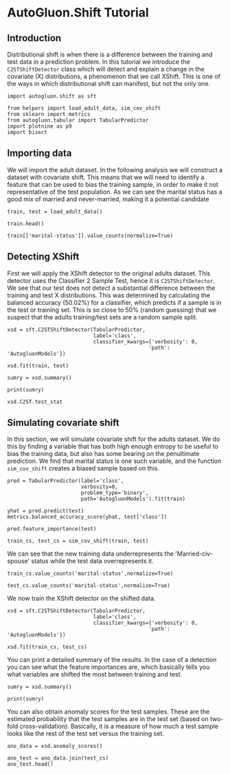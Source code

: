 # AutoGluon.Shift Tutorial

## Introduction

Distributional shift is when there is a difference between the training and test data in a prediction problem.  In this tutorial we introduce the `C2STShiftDetector` class which will detect and explain a change in the covariate (X) distributions, a phenomenon that we call XShift.  This is one of the ways in which distributional shift can manifest, but not the only one.


```{.python .input}
import autogluon.shift as sft
```


```{.python .input}
from helpers import load_adult_data, sim_cov_shift
from sklearn import metrics
from autogluon.tabular import TabularPredictor
import plotnine as p9
import bisect
```

## Importing data

We will import the adult dataset.  In the following analysis we will construct a dataset with covariate shift.  This means that we will need to identify a feature that can be used to bias the training sample, in order to make it not representative of the test population.  As we can see the marital status has a good mix of married and never-married, making it a potential candidate 


```{.python .input}
train, test = load_adult_data()

train.head()
```


```{.python .input}
train[['marital-status']].value_counts(normalize=True)
```

## Detecting XShift

First we will apply the XShift detector to the original adults dataset.  This detector uses the Classifier 2 Sample Test, hence it is `C2STShiftDetector`.  We see that our test does not detect a substantial difference between the training and test X distributions.  This was determined by calculating the balanced accuracy (50.02%) for a classifier, which predicts if a sample is in the test or training set.  This is so close to 50% (random guessing) that we suspect that the adults training/test sets are a random sample split.


```{.python .input}
xsd = sft.C2STShiftDetector(TabularPredictor,
                            label='class',
                            classifier_kwargs={'verbosity': 0,
                                              'path': 'AutogluonModels'})
```


```{.python .input}
xsd.fit(train, test)
```


```{.python .input}
sumry = xsd.summary()

print(sumry)
```


```{.python .input}
xsd.C2ST.test_stat
```

## Simulating covariate shift

In this section, we will simulate covariate shift for the adults dataset.  We do this by finding a variable that has both high enough entropy to be useful to bias the training data, but also has some bearing on the penultimate prediction.  We find that marital status is one such variable, and the function `sim_cov_shift` creates a biased sample based on this.


```{.python .input}
pred = TabularPredictor(label='class', 
                        verbosity=0, 
                        problem_type='binary',
                        path='AutogluonModels').fit(train)
```


```{.python .input}
yhat = pred.predict(test)
metrics.balanced_accuracy_score(yhat, test['class'])
```


```{.python .input}
pred.feature_importance(test)
```


```{.python .input}
train_cs, test_cs = sim_cov_shift(train, test)
```

We can see that the new training data underrepresents the 'Married-civ-spouse' status while the test data overrepresents it.


```{.python .input}
train_cs.value_counts('marital-status',normalize=True)
```


```{.python .input}
test_cs.value_counts('marital-status',normalize=True)
```

We now train the XShift detector on the shifted data.


```{.python .input}
xsd = sft.C2STShiftDetector(TabularPredictor,
                            label='class',
                            classifier_kwargs={'verbosity': 0,
                                              'path': 'AutogluonModels'})
```


```{.python .input}
xsd.fit(train_cs, test_cs)
```

You can print a detailed summary of the results.  In the case of a detection you can see what the feature importances are, which basically tells you what variables are shifted the most between training and test.


```{.python .input}
sumry = xsd.summary()

print(sumry)
```

You can also obtain anomaly scores for the test samples.  These are the estimated probability that the test samples are in the test set (based on two-fold cross-validation).  Basically, it is a measure of how much a test sample looks like the rest of the test set versus the training set.


```{.python .input}
ano_data = xsd.anomaly_scores()
```


```{.python .input}
ano_test = ano_data.join(test_cs)
ano_test.head()
```
